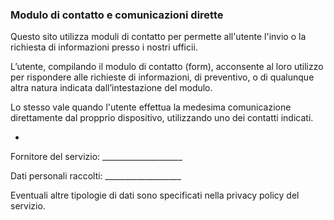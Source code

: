 ### Modulo di contatto e comunicazioni dirette

Questo sito utilizza moduli di contatto per permette all'utente l'invio o la richiesta di informazioni presso i nostri ufficii. 

L’utente, compilando il modulo di contatto (form), acconsente al loro utilizzo per rispondere alle richieste di informazioni, di preventivo, o di qualunque altra natura indicata dall’intestazione del modulo.

Lo stesso vale quando l'utente effettua la medesima comunicazione direttamente dal propprio dispositivo, utilizzando uno dei contatti indicati.


-

Fornitore del servizio: ____________________

Dati personali raccolti: ___________________


Eventuali altre tipologie di dati sono specificati nella privacy policy del servizio.